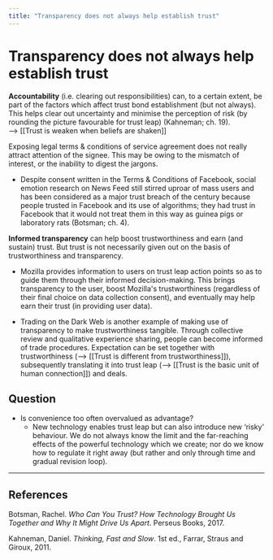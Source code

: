 ```yaml
---
title: "Transparency does not always help establish trust"
---
```


# Transparency does not always help establish trust

**Accountability** (i.e. clearing out responsibilities) can, to a certain extent, be part of the factors which affect trust bond establishment (but not always). This helps clear out uncertainty and minimise the perception of risk (by rounding the picture favourable for trust leap) (Kahneman; ch. 19).  
--> [[Trust is weaken when beliefs are shaken]]

Exposing legal terms & conditions of service agreement does not really attract attention of the signee. This may be owing to the mismatch of interest, or the inability to digest the jargons.

- Despite consent written in the Terms & Conditions of Facebook, social emotion research on News Feed still stirred uproar of mass users and has been considered as a major trust breach of the century because people trusted in Facebook and its use of algorithms; they had trust in Facebook that it would not treat them in this way as guinea pigs or laboratory rats (Botsman; ch. 4).

**Informed transparency** can help boost trustworthiness and earn (and sustain) trust. But trust is not necessarily given out on the basis of trustworthiness and transparency.

- Mozilla provides information to users on trust leap action points so as to guide them through their informed decision-making. This brings transparency to the user, boost Mozilla's trustworthiness (regardless of their final choice on data collection consent), and eventually may help earn their trust (in providing user data).

- Trading on the Dark Web is another example of making use of transparency to make trustworthiness tangible. Through collective review and qualitative experience sharing, people can become informed of trade procedures. Expectation can be set together with trustworthiness (--> [[Trust is different from trustworthiness]]), subsequently translating it into trust leap (--> [[Trust is the basic unit of human connection]]) and deals.

## Question

- Is convenience too often overvalued as advantage?
  - New technology enables trust leap but can also introduce new ‘risky’ behaviour. We do not always know the limit and the far-reaching effects of the powerful technology which we create; nor do we know how to regulate it right away (but rather and only through time and gradual revision loop).

* * *

## References
Botsman, Rachel. _Who Can You Trust? How Technology Brought Us Together and Why It Might Drive Us Apart_. Perseus Books, 2017.

Kahneman, Daniel. _Thinking, Fast and Slow_. 1st ed., Farrar, Straus and Giroux, 2011.

